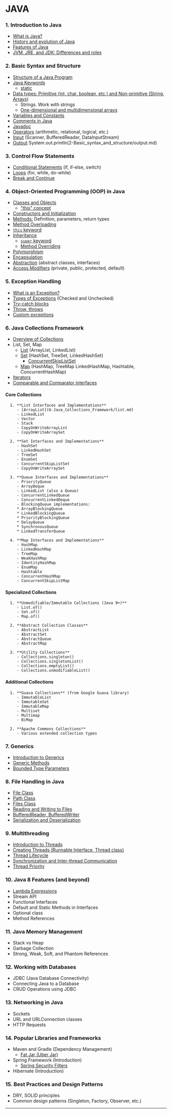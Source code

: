 # JAVA
### 1. **Introduction to Java**
   - [What is Java?](1-Introduction_to_Java/WhatisJava.md) 
   - [History and evolution of Java](1-Introduction_to_Java/HistoryandevolutionofJava.md)
   - [Features of Java](1-Introduction_to_Java/FeaturesofJava.md)
   - [JVM, JRE, and JDK: Differences and roles](1-Introduction_to_Java/jvmjrejdk.md)

### 2. **Basic Syntax and Structure**
   - [Structure of a Java Program](2-Basic_syntax_and_structure/StructureofaJavaProgram.md)
   - [Java Keywords](2-Basic_syntax_and_structure/javaKeywords.md)
       - [static](2-Basic_syntax_and_structure/keywords/static.md)
   - [Data types: Primitive (int, char, boolean, etc.) and Non-primitive (String, Arrays)](2-Basic_syntax_and_structure/dataTypes.md)
       - Strings. Work with strings
       - [One-dimensional and multidimensional arrays](2-Basic_syntax_and_structure/oneDimentionalMultidimentionalArrays.md)
   - [Variables and Constants](2-Basic_syntax_and_structure/variablesAndConstants.md)
   - [Comments in Java](2-Basic_syntax_and_structure/commentsInJava.md)
   - [Javadoc](2-Basic_syntax_and_structure/javadoc.md)
   - [Operators]() (arithmetic, relational, logical, etc.)
   - [Input](2-Basic_syntax_and_structure/input.md) (Scanner, BufferedReader, DataInputStream)
   - [Output]() System.out.println(2-Basic_syntax_and_structure/output.md) 

### 3. **Control Flow Statements**
   - [Conditional Statements](3-control_flow_statements/conditionalStatements.md) (if, if-else, switch)
   - [Loops](3-control_flow_statements/loops.md) (for, while, do-while)
   - [Break and Continue](3-control_flow_statements/breakAndContinue.md)

### 4. **Object-Oriented Programming (OOP) in Java**
   - [Classes and Objects](4-OOP/classesAndObjects.md)
       - ["this" concept](4-OOP/this.md)
   - [Constructors and Initialization](4-OOP/constructorsAndInitialization.md)
   - [Methods:](4-OOP/methods.md) Definition, parameters, return types
   - [Method Overloading](4-OOP/overloading.md)
   - [`this` keyword](4-OOP/thisKeyword.md)
   - [Inheritance](4-OOP/inheritance.md)
     - [`super` keyword](4-OOP/superKeyword.md)
     - [Method Overriding](4-OOP/overriding.md)
   - [Polymorphism](4-OOP/polymorphism.md)
   - [Encapsulation](4-OOP/encapsulation.md)
   - [Abstraction](4-OOP/abstraction.md) (abstract classes, interfaces)
   - [Access Modifiers](4-OOP/accessModifiers.md) (private, public, protected, default)

### 5. **Exception Handling**
   - [What is an Exception?](5-exception_handling/whatIsAnException.md)
   - [Types of Exceptions](5-exception_handling/typesOfExceptions.md) (Checked and Unchecked)
   - [Try-catch blocks](5-exception_handling/tryCatch.md)
   - [Throw, throws](5-exception_handling/throwThrows.md)
   - [Custom exceptions](5-exception_handling/customExceptions.md)

### 6. **Java Collections Framework**
   - [Overview of Collections](6-Java_Collections_Framework/owerviewOfCollections.md)
   - List, Set, Map
       - [List](6-Java_Collections_Framework/list.md) (ArrayList, LinkedList)
       - [Set](6-Java_Collections_Framework/set.md) (HashSet, TreeSet, LinkedHashSet)
           - [ConcurrentSkipListSet](6-Java_Collections_Framework/concurrentSkipListSet.md)
       - [Map]() (HashMap, TreeMap LinkedHashMap, Hashtable, ConcurrentHashMap)
   - [Iterators](6-Java_Collections_Framework/iterators.md)
   - [Comparable and Comparator interfaces](6-Java_Collections_Framework/comparableComparator.md)

   #### Core Collections
      1. **List Interfaces and Implementations**
         - [ArrayList](6-Java_Collections_Framework/list.md)
         - LinkedList
         - Vector
         - Stack
         - CopyOnWriteArrayList
         - CopyOnWriteArraySet

      2. **Set Interfaces and Implementations**
         - HashSet
         - LinkedHashSet
         - TreeSet
         - EnumSet
         - ConcurrentSkipListSet
         - CopyOnWriteArraySet

      3. **Queue Interfaces and Implementations**
         - PriorityQueue
         - ArrayDeque
         - LinkedList (also a Queue)
         - ConcurrentLinkedQueue
         - ConcurrentLinkedDeque
         - BlockingQueue implementations:
         * ArrayBlockingQueue
         * LinkedBlockingQueue
         * PriorityBlockingQueue
         * DelayQueue
         * SynchronousQueue
         * LinkedTransferQueue

      4. **Map Interfaces and Implementations**
         - HashMap
         - LinkedHashMap
         - TreeMap
         - WeakHashMap
         - IdentityHashMap
         - EnumMap
         - Hashtable
         - ConcurrentHashMap
         - ConcurrentSkipListMap

   #### Specialized Collections
      1. **Unmodifiable/Immutable Collections (Java 9+)**
         - List.of()
         - Set.of()
         - Map.of()

      2. **Abstract Collection Classes**
         - AbstractList
         - AbstractSet
         - AbstractQueue
         - AbstractMap

      3. **Utility Collections**
         - Collections.singleton()
         - Collections.singletonList()
         - Collections.emptyList()
         - Collections.unmodifiableList()

   #### Additional Collections
      1. **Guava Collections** (from Google Guava library)
         - ImmutableList
         - ImmutableSet
         - ImmutableMap
         - Multiset
         - Multimap
         - BiMap

      2. **Apache Commons Collections**
         - Various extended collection types

### 7. **Generics**
   - [Introduction to Generics](7-Generics/introductionToGenerics.md)
   - [Generic Methods](7-Generics/genericMethods.md)
   - [Bounded Type Parameters](7-Generics/boundedTypeParameters.md)

### 8. **File Handling in Java**
   - [File Class](8-file_Handling/fileClass.md)
   - [Path Class](8-file_Handling/pathClass.md)
   - [Files Class](8-file_Handling/filesClass.md)
   - [Reading and Writing to Files](8-file_Handling/readinWritingToFiles.md)
   - [BufferedReader, BufferedWriter](8-file_Handling/bufferedReaderBufferedWriter.md)
   - [Serialization and Deserialization](8-file_Handling/serializationDeserialization.md)

### 9. **Multithreading**
   - [Introduction to Threads](9-Multithreading/introductionToThreads.md)
   - [Creating Threads (Runnable Interface, Thread class)](9-Multithreading/creatingThreads.md)
   - [Thread Lifecycle](9-Multithreading/threadLifecycle.md)
   - [Synchronization and Inter-thread Communication](9-Multithreading/syncInterThreadCommunication.md)
   - [Thread Priority](9-Multithreading/threadPriority.md)

### 10. **Java 8 Features (and beyond)**
   - [Lambda Expressions](10-Java_8_features_and_beyond/lambdaExpressions.md)
   - Stream API
   - Functional Interfaces
   - Default and Static Methods in Interfaces
   - Optional class
   - Method References

### 11. **Java Memory Management**
   - Stack vs Heap
   - Garbage Collection
   - Strong, Weak, Soft, and Phantom References

### 12. **Working with Databases**
   - JDBC (Java Database Connectivity)
   - Connecting Java to a Database
   - CRUD Operations using JDBC

### 13. **Networking in Java**
   - Sockets
   - URL and URLConnection classes
   - HTTP Requests

### 14. **Popular Libraries and Frameworks**
   - Maven and Gradle (Dependency Management)
       - [Fat Jar (Uber Jar)](14-01-Maven/fatJar-UberJar.md)
   - Spring Framework (Introduction)
       - [Spring Security Filters](14-1-springBoot/securityFilters.md)
   - Hibernate (Introduction)

### 15. **Best Practices and Design Patterns**
   - DRY, SOLID principles
   - Common design patterns (Singleton, Factory, Observer, etc.)

---

